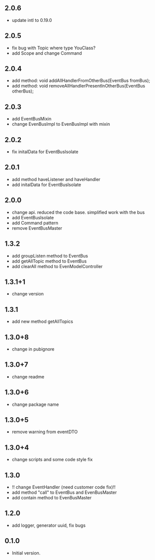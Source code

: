 ## 2.0.6
-  update intl to 0.19.0 
## 2.0.5
-  fix bug with Topic where type YouClass?
-  add Scope and change Command 
## 2.0.4
-  add method: void addAllHandlerFromOtherBus(EventBus fromBus);
-  add method: void removeAllHandlerPresentInOtherBus(EventBus otherBus);
## 2.0.3
-  add EventBusMixin
-  change EvenBusImpl to EvenBusImpl with mixin
## 2.0.2
-  fix initalData for EventBusIsolate
## 2.0.1
-  add method haveListener and haveHandler
-  add initalData for EventBusIsolate
## 2.0.0
-  change api. reduced the code base. simplified work with the bus
-  add EventBusIsolate  
-  add Command pattern
-  remove EventBusMaster
## 1.3.2  
-  add groupListen method to EventBus   
-  add getAllTopic method to EventBus   
-  add clearAll method to EvenModelController
## 1.3.1+1  
-  change version  
## 1.3.1  
-  add new method getAllTopics
## 1.3.0+8  
-  change in pubignore  
## 1.3.0+7  
-  change readme  
## 1.3.0+6  
-  change package name  
## 1.3.0+5  
-  remove warning from eventDTO  
## 1.3.0+4  
-  change scripts and some code style fix  
## 1.3.0
-  !! change EventHandler (need customer code fix)!!
-  add method "call" to EventBus and EvenBusMaster
-  add contain method to EvenBusMaster
## 1.2.0
-  add logger, generator uuid, fix bugs
## 0.1.0

- Initial version.